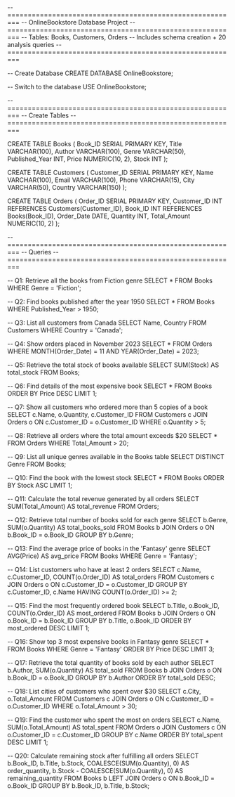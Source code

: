 -- =========================================================
-- OnlineBookstore Database Project
-- =========================================================
-- Tables: Books, Customers, Orders
-- Includes schema creation + 20 analysis queries
-- =========================================================

-- Create Database
CREATE DATABASE OnlineBookstore;

-- Switch to the database
USE OnlineBookstore;

-- =========================================================
-- Create Tables
-- =========================================================

CREATE TABLE Books (
    Book_ID SERIAL PRIMARY KEY,
    Title VARCHAR(100),
    Author VARCHAR(100),
    Genre VARCHAR(50),
    Published_Year INT,
    Price NUMERIC(10, 2),
    Stock INT
);

CREATE TABLE Customers (
    Customer_ID SERIAL PRIMARY KEY,
    Name VARCHAR(100),
    Email VARCHAR(100),
    Phone VARCHAR(15),
    City VARCHAR(50),
    Country VARCHAR(150)
);

CREATE TABLE Orders (
    Order_ID SERIAL PRIMARY KEY,
    Customer_ID INT REFERENCES Customers(Customer_ID),
    Book_ID INT REFERENCES Books(Book_ID),
    Order_Date DATE,
    Quantity INT,
    Total_Amount NUMERIC(10, 2)
);

-- =========================================================
-- Queries
-- =========================================================

-- Q1: Retrieve all the books from Fiction genre
SELECT * FROM Books WHERE Genre = 'Fiction';

-- Q2: Find books published after the year 1950
SELECT * FROM Books WHERE Published_Year > 1950;

-- Q3: List all customers from Canada
SELECT Name, Country FROM Customers WHERE Country = 'Canada';

-- Q4: Show orders placed in November 2023
SELECT * FROM Orders
WHERE MONTH(Order_Date) = 11 AND YEAR(Order_Date) = 2023;

-- Q5: Retrieve the total stock of books available
SELECT SUM(Stock) AS total_stock FROM Books;

-- Q6: Find details of the most expensive book
SELECT * FROM Books ORDER BY Price DESC LIMIT 1;

-- Q7: Show all customers who ordered more than 5 copies of a book
SELECT c.Name, o.Quantity, c.Customer_ID
FROM Customers c
JOIN Orders o ON c.Customer_ID = o.Customer_ID
WHERE o.Quantity > 5;

-- Q8: Retrieve all orders where the total amount exceeds $20
SELECT * FROM Orders WHERE Total_Amount > 20;

-- Q9: List all unique genres available in the Books table
SELECT DISTINCT Genre FROM Books;

-- Q10: Find the book with the lowest stock
SELECT * FROM Books ORDER BY Stock ASC LIMIT 1;

-- Q11: Calculate the total revenue generated by all orders
SELECT SUM(Total_Amount) AS total_revenue FROM Orders;

-- Q12: Retrieve total number of books sold for each genre
SELECT b.Genre, SUM(o.Quantity) AS total_books_sold
FROM Books b
JOIN Orders o ON b.Book_ID = o.Book_ID
GROUP BY b.Genre;

-- Q13: Find the average price of books in the 'Fantasy' genre
SELECT AVG(Price) AS avg_price
FROM Books
WHERE Genre = 'Fantasy';

-- Q14: List customers who have at least 2 orders
SELECT c.Name, c.Customer_ID, COUNT(o.Order_ID) AS total_orders
FROM Customers c
JOIN Orders o ON c.Customer_ID = o.Customer_ID
GROUP BY c.Customer_ID, c.Name
HAVING COUNT(o.Order_ID) >= 2;

-- Q15: Find the most frequently ordered book
SELECT b.Title, o.Book_ID, COUNT(o.Order_ID) AS most_ordered
FROM Books b
JOIN Orders o ON o.Book_ID = b.Book_ID
GROUP BY b.Title, o.Book_ID
ORDER BY most_ordered DESC
LIMIT 1;

-- Q16: Show top 3 most expensive books in Fantasy genre
SELECT * FROM Books
WHERE Genre = 'Fantasy'
ORDER BY Price DESC
LIMIT 3;

-- Q17: Retrieve the total quantity of books sold by each author
SELECT b.Author, SUM(o.Quantity) AS total_sold
FROM Books b
JOIN Orders o ON b.Book_ID = o.Book_ID
GROUP BY b.Author
ORDER BY total_sold DESC;

-- Q18: List cities of customers who spent over $30
SELECT c.City, o.Total_Amount
FROM Customers c
JOIN Orders o ON c.Customer_ID = o.Customer_ID
WHERE o.Total_Amount > 30;

-- Q19: Find the customer who spent the most on orders
SELECT c.Name, SUM(o.Total_Amount) AS total_spent
FROM Orders o
JOIN Customers c ON o.Customer_ID = c.Customer_ID
GROUP BY c.Name
ORDER BY total_spent DESC
LIMIT 1;

-- Q20: Calculate remaining stock after fulfilling all orders
SELECT b.Book_ID, b.Title, b.Stock,
       COALESCE(SUM(o.Quantity), 0) AS order_quantity,
       b.Stock - COALESCE(SUM(o.Quantity), 0) AS remaining_quantity
FROM Books b
LEFT JOIN Orders o ON b.Book_ID = o.Book_ID
GROUP BY b.Book_ID, b.Title, b.Stock;


